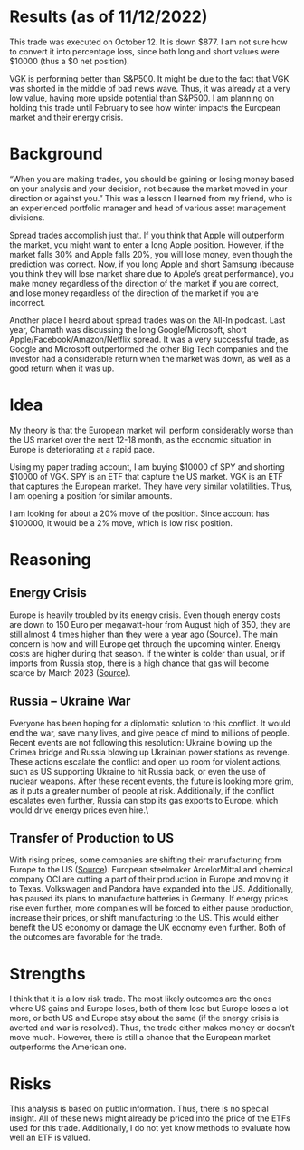 # Results (as of 11/12/2022)
This trade was executed on October 12. It is down $877. I am not sure how to convert it into percentage loss, since both long and short values were $10000 (thus a $0 net position).

VGK is performing better than S&P500. It might be due to the fact that VGK was shorted in the middle of bad news wave. Thus, it was already at a very low value, having more upside potential than S&P500. I am planning on holding this trade until February to see how winter impacts the European market and their energy crisis.

# Background
“When you are making trades, you should be gaining or losing money based on your analysis and your decision, not because the market moved in your direction or against you.” This was a lesson I learned from my friend, who is an experienced portfolio manager and head of various asset management divisions.

Spread trades accomplish just that. If you think that Apple will outperform the market, you might want to enter a long Apple position. However, if the market falls 30% and Apple falls 20%, you will lose money, even though the prediction was correct. Now, if you long Apple and short Samsung (because you think they will lose market share due to Apple’s great performance), you make money regardless of the direction of the market if you are correct, and lose money regardless of the direction of the market if you are incorrect.

Another place I heard about spread trades was on the All-In podcast. Last year, Chamath was discussing the long Google/Microsoft, short Apple/Facebook/Amazon/Netflix spread. It was a very successful trade, as Google and Microsoft outperformed the other Big Tech companies and the investor had a considerable return when the market was down, as well as a good return when it was up.

# Idea
My theory is that the European market will perform considerably worse than the US market over the next 12-18 month, as the economic situation in Europe is deteriorating at a rapid pace.

Using my paper trading account, I am buying $10000 of SPY and shorting $10000 of VGK. SPY is an ETF that capture the US market. VGK is an ETF that captures the European market. They have very similar volatilities. Thus, I am opening a position for similar amounts.

I am looking for about a 20% move of the position. Since account has $100000, it would be a 2% move, which is low risk position.

# Reasoning
## Energy Crisis
Europe is heavily troubled by its energy crisis. Even though energy costs are down to 150 Euro per megawatt-hour from August high of 350, they are still almost 4 times higher than they were a year ago ([Source](https://www.euronews.com/my-europe/2022/10/10/europes-gas-prices-reach-three-month-low-as-consumer-demand-and-industrial-production-decl)). The main concern is how and will Europe get through the upcoming winter. Energy costs are higher during that season. If the winter is colder than usual, or if imports from Russia stop, there is a high chance that gas will become scarce by March 2023 ([Source](https://www.aljazeera.com/news/2022/10/5/infographic-does-europe-have-enough-gas-for-winter)).

## Russia – Ukraine War
Everyone has been hoping for a diplomatic solution to this conflict. It would end the war, save many lives, and give peace of mind to millions of people. Recent events are not following this resolution: Ukraine blowing up the Crimea bridge and Russia blowing up Ukrainian power stations as revenge. These actions escalate the conflict and open up room for violent actions, such as US supporting Ukraine to hit Russia back, or even the use of nuclear weapons. After these recent events, the future is looking more grim, as it puts a greater number of people at risk. Additionally, if the conflict escalates even further, Russia can stop its gas exports to Europe, which would drive energy prices even hire.\

## Transfer of Production to US
With rising prices, some companies are shifting their manufacturing from Europe to the US ([Source](https://markets.businessinsider.com/news/commodities/europe-natural-gas-prices-energy-crisis-manufacturing-work-shift-us-2022-9)). European steelmaker ArcelorMittal and chemical company OCI are cutting a part of their production in Europe and moving it to Texas. Volkswagen and Pandora have expanded into the US. Additionally, has paused its plans to manufacture batteries in Germany. If energy prices rise even further, more companies will be forced to either pause production, increase their prices, or shift manufacturing to the US. This would either benefit the US economy or damage the UK economy even further. Both of the outcomes are favorable for the trade.

# Strengths
I think that it is a low risk trade. The most likely outcomes are the ones where US gains and Europe loses, both of them lose but Europe loses a lot more, or both US and Europe stay about the same (if the energy crisis is averted and war is resolved). Thus, the trade either makes money or doesn’t move much. However, there is still a chance that the European market outperforms the American one.

# Risks
This analysis is based on public information. Thus, there is no special insight. All of these news might already be priced into the price of the ETFs used for this trade. Additionally, I do not yet know methods to evaluate how well an ETF is valued.
